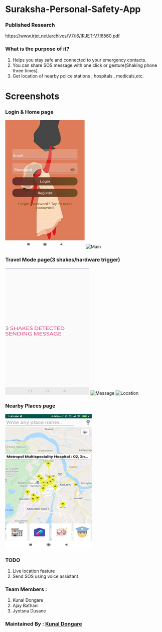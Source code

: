 # Suraksha-Personal-Safety-App

### Published Research 
https://www.irjet.net/archives/V7/i6/IRJET-V7I6560.pdf

### What is the purpose of it?
1. Helps you stay safe and connected to your emergency contacts.
2. You can share SOS message with one click or gesture(Shaking phone three times).
3. Get location of nearby police stations , hospitals , medicals,etc.

# Screenshots

### Login & Home page
![Login](https://github.com/nastyzera/Personal-Safety-Android-App/raw/master/Screenshots/surakshalogin.png)
![Main](https://github.com/nastyzera/Suraksha-Personal-Safety-App/raw/master/Screenshots/surakshaMain.jpg)
### Travel Mode page(3 shakes/hardware trigger)
![TravelMode](https://github.com/nastyzera/Personal-Safety-Android-App/raw/master/Screenshots/surakshaTravelMode.png)
![Message](https://github.com/nastyzera/Suraksha-Personal-Safety-App/raw/master/Screenshots/surakshaRcv.jpg)
![Location](https://github.com/nastyzera/Suraksha-Personal-Safety-App/raw/master/Screenshots/surakshaLoc.jpg)
### Nearby Places page
![NearbyPage](https://github.com/nastyzera/Personal-Safety-Android-App/raw/master/Screenshots/surakshaNearbyLocation.png)

### TODO
1. Live location feature
2. Send SOS using voice assistant

### Team Members : 
1. Kunal Dongare
2. Ajay Bathani
3. Jyotsna Dusane

### Maintained By : [Kunal Dongare](https://github.com/nastyzera)

